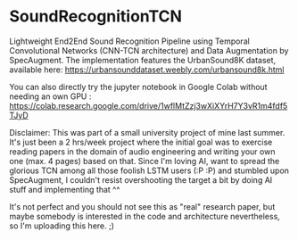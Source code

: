 # SoundRecognitionTCN
Lightweight End2End Sound Recognition Pipeline using Temporal Convolutional Networks (CNN-TCN architecture) and Data Augmentation by SpecAugment. The implementation features the UrbanSound8K dataset, available here: https://urbansounddataset.weebly.com/urbansound8k.html

You can also directly try the jupyter notebook in Google Colab without needing an own GPU : https://colab.research.google.com/drive/1wflMtZzj3wXiXYrH7Y3vR1m4fdf5TJyD

Disclaimer: This was part of a small university project of mine last summer. It's just been a 2 hrs/week project where the initial goal was to exercise reading papers in the domain of audio engineering and writing your own one (max. 4 pages) based on that. Since I'm loving AI, want to spread the glorious TCN among all those foolish LSTM users (:P :P) and stumbled upon SpecAugment, I couldn't resist overshooting the target a bit by doing AI stuff and implementing that ^^

It's not perfect and you should not see this as "real" research paper, but maybe somebody is interested in the code and architecture nevertheless, so I'm uploading this here. ;)
